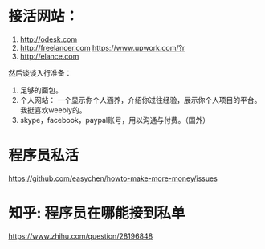 # 接活网站： 
1. http://odesk.com
2. http://freelancer.com
https://www.upwork.com/?r
3. http://elance.com

然后谈谈入行准备：
1. 足够的面包。
2. 个人网站： 一个显示你个人涵养，介绍你过往经验，展示你个人项目的平台。我挺喜欢weebly的。
3. skype，facebook，paypal账号，用以沟通与付费。（国外）

# 程序员私活
https://github.com/easychen/howto-make-more-money/issues

# 知乎: 程序员在哪能接到私单
https://www.zhihu.com/question/28196848
